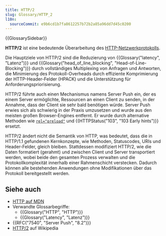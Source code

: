 ```yaml
---
title: HTTP/2
slug: Glossary/HTTP_2
l10n:
  sourceCommit: e9b6cd1b7fa8612257b72b2a85a96dd7d45c0200
---
```


{{GlossarySidebar}}

**HTTP/2** ist eine bedeutende Überarbeitung des [HTTP-Netzwerkprotokolls](/de/docs/Web/HTTP).

Die Hauptziele von HTTP/2 sind die Reduzierung von {{Glossary("latency", "Latenz")}} und {{Glossary("head_of_line_blocking", "Head-of-Line-Blocking")}} durch vollständiges Multiplexing von Anfragen und Antworten, die Minimierung des Protokoll-Overheads durch effiziente Komprimierung der HTTP-Header-Felder (HPACK) und die Unterstützung für Anforderungspriorisierung.

HTTP/2 führte auch einen Mechanismus namens Server Push ein, der es einem Server ermöglichte, Ressourcen an einen Client zu senden, in der Annahme, dass der Client sie sehr bald benötigen würde. Server Push erwies sich als schwierig in der Praxis umzusetzen und wurde aus den meisten großen Browser-Engines entfernt. Er wurde durch alternative Methoden wie [`rel="preload"`](/de/docs/Web/HTML/Reference/Attributes/rel/preload) und {{HTTPStatus("103", "103 Early hints")}} ersetzt.

HTTP/2 ändert nicht die Semantik von HTTP, was bedeutet, dass die in HTTP/1.1 gefundenen Kernkonzepte, wie Methoden, Statuscodes, URIs und Header-Felder, gleich bleiben. Stattdessen modifiziert HTTP/2, wie die Daten formatiert (gerahmt) und zwischen Client und Server transportiert werden, wobei beide den gesamten Prozess verwalten und die Protokollkomplexität innerhalb einer Rahmenschicht verstecken. Dadurch können alle bestehenden Anwendungen ohne Modifikationen über das Protokoll bereitgestellt werden.

## Siehe auch

- [HTTP auf MDN](/de/docs/Web/HTTP)
- Verwandte Glossarbegriffe:
  - {{Glossary("HTTP", "HTTP")}}
  - {{Glossary("Latency", "Latenz")}}
- {{RFC("7540", "Server Push", "8.2")}}
- [HTTP/2](https://en.wikipedia.org/wiki/HTTP/2) auf Wikipedia

